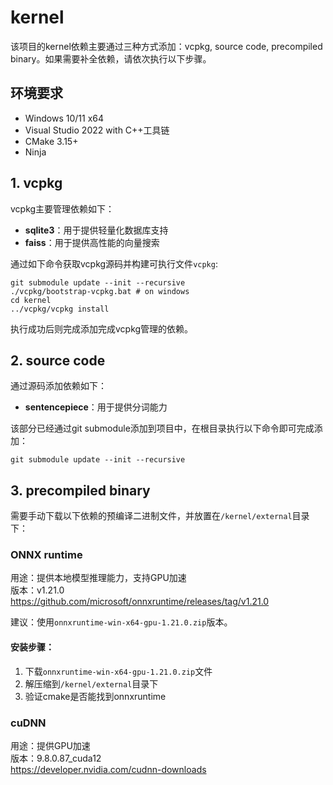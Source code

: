 ﻿# kernel
该项目的kernel依赖主要通过三种方式添加：vcpkg, source code, precompiled binary。如果需要补全依赖，请依次执行以下步骤。

## 环境要求
- Windows 10/11 x64
- Visual Studio 2022 with C++工具链
- CMake 3.15+
- Ninja

## 1. vcpkg
vcpkg主要管理依赖如下：
+ **sqlite3**：用于提供轻量化数据库支持
+ **faiss**：用于提供高性能的向量搜索

通过如下命令获取vcpkg源码并构建可执行文件`vcpkg`:
```shell
git submodule update --init --recursive
./vcpkg/bootstrap-vcpkg.bat # on windows
cd kernel
../vcpkg/vcpkg install
```
执行成功后则完成添加完成vcpkg管理的依赖。

## 2. source code
通过源码添加依赖如下：
+ **sentencepiece**：用于提供分词能力

该部分已经通过git submodule添加到项目中，在根目录执行以下命令即可完成添加：
```shell
git submodule update --init --recursive
```

## 3. precompiled binary
需要手动下载以下依赖的预编译二进制文件，并放置在`/kernel/external`目录下：

### ONNX runtime
用途：提供本地模型推理能力，支持GPU加速  
版本：v1.21.0  
https://github.com/microsoft/onnxruntime/releases/tag/v1.21.0

建议：使用`onnxruntime-win-x64-gpu-1.21.0.zip`版本。
#### 安装步骤：
1. 下载`onnxruntime-win-x64-gpu-1.21.0.zip`文件
2. 解压缩到`/kernel/external`目录下
3. 验证cmake是否能找到onnxruntime

### cuDNN
用途：提供GPU加速  
版本：9.8.0.87_cuda12  
https://developer.nvidia.com/cudnn-downloads

